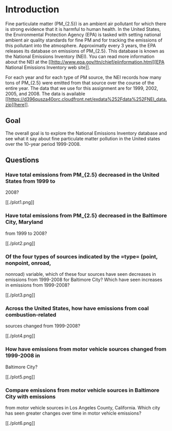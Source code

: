 # Introduction

Fine particulate matter (PM_{2.5}) is an ambient air pollutant for which there
is strong evidence that it is harmful to human health. In the United States, the
Environmental Protection Agency (EPA) is tasked with setting national ambient
air quality standards for fine PM and for tracking the emissions of this
pollutant into the atmosphere. Approximatly every 3 years, the EPA releases its
database on emissions of PM_{2.5}. This database is known as the National
Emissions Inventory (NEI). You can read more information about the NEI at the
[[http://www.epa.gov/ttn/chief/eiinformation.html][EPA National Emissions Inventory web site]].

For each year and for each type of PM source, the NEI records how many tons of
PM_{2.5} were emitted from that source over the course of the entire year. The
data that we use for this assignment are for 1999, 2002, 2005, and
2008. The data is available [[https://d396qusza40orc.cloudfront.net/exdata%252Fdata%252FNEI_data.zip][here]].

## Goal
The overall goal is to explore the National Emissions Inventory database and see
what it say about fine particulate matter pollution in the United states over
the 10-year period 1999-2008.

## Questions

### Have total emissions from PM_{2.5} decreased in the United States from 1999 to
  2008?

  [[./plot1.png]]

### Have total emissions from PM_{2.5} decreased in the Baltimore City, Maryland
  from 1999 to 2008?

  [[./plot2.png]]

### Of the four types of sources indicated by the =type= (point, nonpoint, onroad,
  nonroad) variable, which of these four sources have seen decreases in
  emissions from 1999-2008 for Baltimore City? Which have seen increases in
  emissions from 1999-2008? 

  [[./plot3.png]]

### Across the United States, how have emissions from coal combustion-related
  sources changed from 1999-2008?

  [[./plot4.png]]

### How have emissions from motor vehicle sources changed from 1999-2008 in
  Baltimore City?

  [[./plot5.png]]

### Compare emissions from motor vehicle sources in Baltimore City with emissions
  from motor vehicle sources in Los Angeles County, California. Which city has
  seen greater changes over time in motor vehicle emissions?

  [[./plot6.png]]


